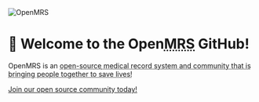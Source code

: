 <a link="https://openmrs.org">
  <picture>
    <source media="(prefers-color-scheme: light)" srcset="https://github.com/openmrs/.github/assets/52504170/c83b5b0b-c3d0-44d3-a3cf-1921c7feecf4">
    <source media="(prefers-color-scheme: dark)" srcset="https://github.com/openmrs/.github/assets/52504170/121e43b3-b8e0-41ce-935a-cd3d8570227a">
    <img alt="OpenMRS" src="https://github.com/openmrs/.github/assets/52504170/c83b5b0b-c3d0-44d3-a3cf-1921c7feecf4">
  </picture>
</a>

# :wave: Welcome to the Open<abbr title="Medical Record System">MRS</abbr> GitHub!

OpenMRS is an <abbr title="MPL-2.0">open-source<abbr> medical record system and community that is bringing people together to save lives!

[Join our open source community today!](https://openmrs.atlassian.net/wiki/x/5cCEAQ)
